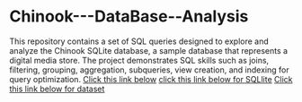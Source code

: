 # Chinook---DataBase--Analysis
This repository contains a set of SQL queries designed to explore and analyze the Chinook SQLite database, a sample database that represents a digital media store. The project demonstrates SQL skills such as joins, filtering, grouping, aggregation, subqueries, view creation, and indexing for query optimization.
[Click this link below](https://drive.google.com/file/d/186n4HB93O31egQzEzrJOEL77_2l_e3SU/view?usp=drive_link)
[click this link below for SQLlite](https://1drv.ms/u/c/702cb52d5a2bb8db/EfFI1IN4FYZPgw0WgWblGNQB92BJ8-0U1z0yyjEZfEoVqQ?e=22gKyC)
[Click this link below for dataset](https://1drv.ms/u/c/702cb52d5a2bb8db/EdH3eicX7glFjM1dlSzhL2MBL2hYCQO_IskymCnZSskO6g?e=q27EC4)
